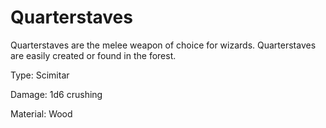 ﻿# Quarterstaves

Quarterstaves are the melee weapon of choice for wizards.
Quarterstaves are easily created or found in the forest.

Type: Scimitar

Damage: 1d6 crushing

Material: Wood